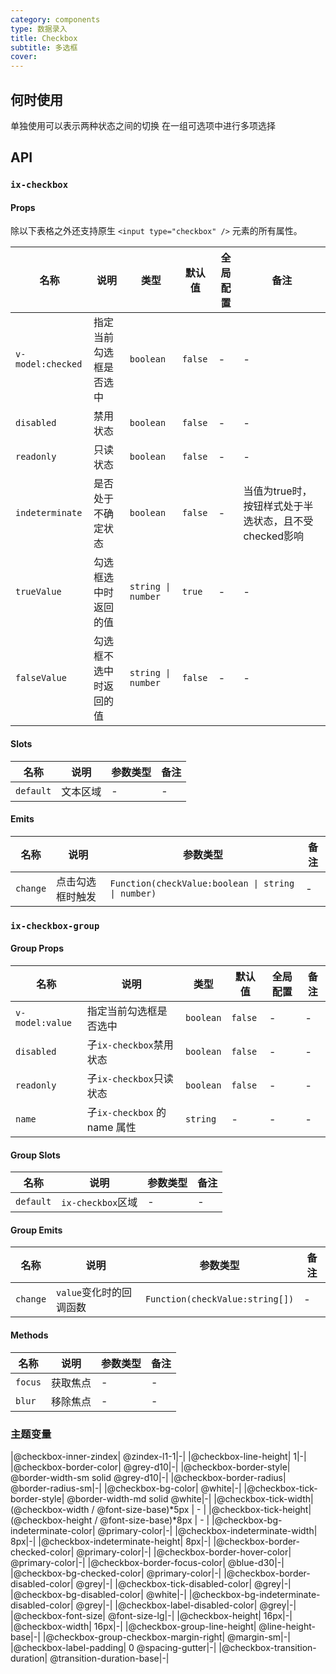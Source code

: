 ```yaml
---
category: components
type: 数据录入
title: Checkbox
subtitle: 多选框
cover:
---
```


## 何时使用

单独使用可以表示两种状态之间的切换
在一组可选项中进行多项选择

## API

### `ix-checkbox`

#### Props

除以下表格之外还支持原生 `<input type="checkbox" />` 元素的所有属性。

| 名称 | 说明 |  类型  | 默认值 | 全局配置 | 备注 |
| --- | --- | --- | --- | --- | --- |
| `v-model:checked` | 指定当前勾选框是否选中 |  `boolean`  | `false` | - | - |
| `disabled` | 禁用状态 |`boolean`| `false` | - | - |
| `readonly` | 只读状态 |`boolean`| `false` | - | - |
| `indeterminate` | 是否处于不确定状态 | `boolean` | `false`| - | 当值为true时，按钮样式处于半选状态，且不受checked影响 |
| `trueValue` | 勾选框选中时返回的值 |  `string \| number`  | `true`| - | - |
| `falseValue` | 勾选框不选中时返回的值 | `string \| number` | `false`| - | - |

#### Slots

|名称 | 说明 | 参数类型 | 备注 |
| --- | --- | --- | --- |
|`default` | 文本区域 | - | - |

#### Emits

| 名称 | 说明 | 参数类型 | 备注 |
| --- | --- | --- | --- |
| `change` | 点击勾选框时触发 | `Function(checkValue:boolean \| string \| number)` | - |

### `ix-checkbox-group`

#### Group Props

| 名称 | 说明 | 类型  | 默认值 | 全局配置 | 备注 |
| --- | --- | --- | --- | --- | --- |
| `v-model:value` | 指定当前勾选框是否选中 |  `boolean`  | `false` | - | - |
| `disabled` | 子`ix-checkbox`禁用状态 | `boolean` | `false` | - |- |
| `readonly` | 子`ix-checkbox`只读状态 | `boolean` | `false` | - |- |
| `name` | 子`ix-checkbox` 的 name 属性 | `string` | - | - |- |

#### Group Slots

|名称 | 说明 | 参数类型 | 备注 |
| --- | --- | --- | --- |
|`default` | `ix-checkbox`区域 | - | - |

#### Group Emits

| 名称 | 说明 | 参数类型 | 备注 |
| --- | --- | --- | --- |
| `change` | `value`变化时的回调函数 | `Function(checkValue:string[])` | - |

#### Methods

| 名称 | 说明 | 参数类型 | 备注 |
| --- | --- | --- | --- |
| `focus` | 获取焦点 | - | - |
| `blur` | 移除焦点 | - | - |

### 主题变量

|@checkbox-inner-zindex| @zindex-l1-1|-|
|@checkbox-line-height| 1|-|
|@checkbox-border-color| @grey-d10|-|
|@checkbox-border-style| @border-width-sm solid @grey-d10|-|
|@checkbox-border-radius| @border-radius-sm|-|
|@checkbox-bg-color| @white|-|
|@checkbox-tick-border-style| @border-width-md solid @white|-|
|@checkbox-tick-width| (@checkbox-width / @font-size-base)*5px | - |
|@checkbox-tick-height| (@checkbox-height / @font-size-base)*8px | - |
|@checkbox-bg-indeterminate-color| @primary-color|-|
|@checkbox-indeterminate-width| 8px|-|
|@checkbox-indeterminate-height| 8px|-|
|@checkbox-border-checked-color| @primary-color|-|
|@checkbox-border-hover-color| @primary-color|-|
|@checkbox-border-focus-color| @blue-d30|-|
|@checkbox-bg-checked-color| @primary-color|-|
|@checkbox-border-disabled-color| @grey|-|
|@checkbox-tick-disabled-color| @grey|-|
|@checkbox-bg-disabled-color| @white|-|
|@checkbox-bg-indeterminate-disabled-color| @grey|-|
|@checkbox-label-disabled-color| @grey|-|
|@checkbox-font-size| @font-size-lg|-|
|@checkbox-height| 16px|-|
|@checkbox-width| 16px|-|
|@checkbox-group-line-height| @line-height-base|-|
|@checkbox-group-checkbox-margin-right| @margin-sm|-|
|@checkbox-label-padding| 0 @spacing-gutter|-|
|@checkbox-transition-duration| @transition-duration-base|-|
